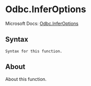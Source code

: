 ---
---

# Odbc.InferOptions

Microsoft Docs: [Odbc.InferOptions](https://docs.microsoft.com/en-us/powerquery-m/odbc-inferoptions)

## Syntax

```powerquery-m
Syntax for this function.
```

## About

About this function.

